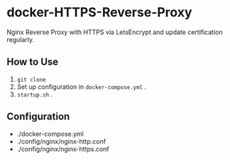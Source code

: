 # docker-HTTPS-Reverse-Proxy
Nginx Reverse Proxy with HTTPS via LetsEncrypt and update certification regularly.

## How to Use

1. `git clone`
2. Set up configuration in `docker-compose.yml` .
3. `startup.sh` .

## Configuration

- ./docker-compose.yml
- ./config/nginx/nginx-http.conf
- ./config/nginx/nginx-https.conf
